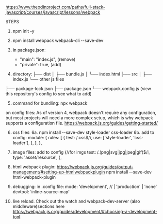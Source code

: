 https://www.theodinproject.com/paths/full-stack-javascript/courses/javascript/lessons/webpack


STEPS 
1. npm init -y
2. npm install webpack webpack-cli --save-dev
3. in package.json: 
    -  "main": "index.js", (remove)
    +  "private": true, (add)

4. directory: 
├── dist
│   ├── bundle.js
│   └── index.html
├── src
│   ├── index.js 
    └── other js files 

├── package-lock.json
├── package.json
└── webpack.config.js (view this repository's config to see what to add)

5. command for bundling: 
    npx webpack


on config files: 
As of version 4, webpack doesn't require any configuration, but most projects will need a more complex setup, which is why webpack supports a configuration file.
https://webpack.js.org/guides/getting-started/

6. css files: 
6a. npm install --save-dev style-loader css-loader
6b. add to config: 
  module: {
    rules: [
      {
        test: /\.css$/i,
        use: ['style-loader', 'css-loader'],
      },
    ],
  },

7. image files: 
    add to config
        {//for imgs
            test: /\.(png|svg|jpg|jpeg|gif)$/i,
            type: 'asset/resource',
        },

8. html webpack plugin: https://webpack.js.org/guides/output-management/#setting-up-htmlwebpackplugin
    npm install --save-dev html-webpack-plugin

9. debugging: 
    in .config file: 
        mode: 'development', // | 'production' | 'none'
        devtool: 'inline-source-map'


10. live reload. Check out the watch and webpack-dev-server (also middleware)sections here 
        https://webpack.js.org/guides/development/#choosing-a-development-tool


